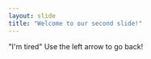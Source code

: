 ```yaml
---
layout: slide
title: "Welcome to our second slide!"
---
```

"I'm tired"
Use the left arrow to go back!
